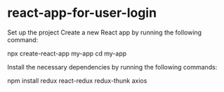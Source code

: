 # react-app-for-user-login

Set up the project
Create a new React app by running the following command:

npx create-react-app my-app
cd my-app

Install the necessary dependencies by running the following commands:

npm install redux react-redux redux-thunk axios
